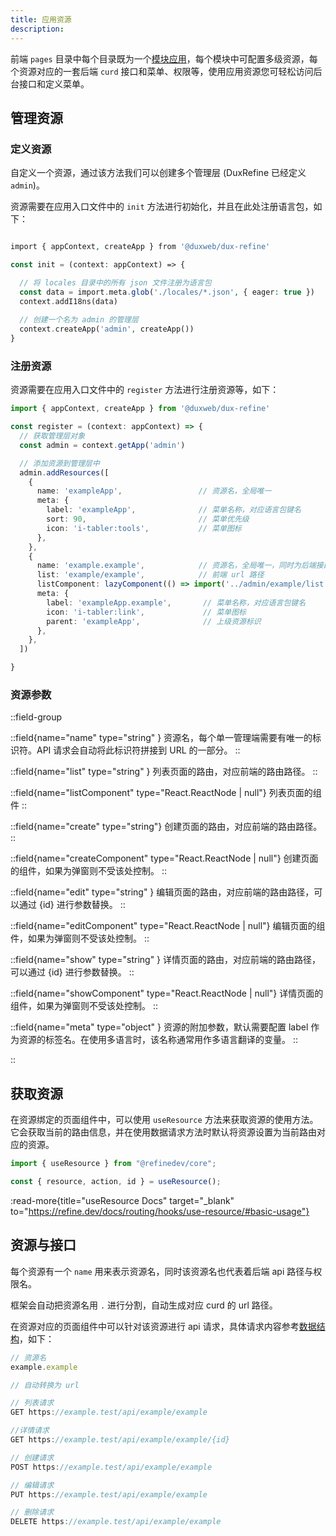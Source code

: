 ```yaml
---
title: 应用资源
description:
---
```


前端 `pages` 目录中每个目录既为一个[模块应用](/guide/app/application)，每个模块中可配置多级资源，每个资源对应的一套后端 `curd` 接口和菜单、权限等，使用应用资源您可轻松访问后台接口和定义菜单。
## 管理资源

### 定义资源

自定义一个资源，通过该方法我们可以创建多个管理层 (DuxRefine 已经定义 `admin`)。


资源需要在应用入口文件中的 `init` 方法进行初始化，并且在此处注册语言包，如下：

```php [app.ts]

import { appContext, createApp } from '@duxweb/dux-refine'

const init = (context: appContext) => {

  // 将 locales 目录中的所有 json 文件注册为语言包
  const data = import.meta.glob('./locales/*.json', { eager: true })
  context.addI18ns(data)
  
  // 创建一个名为 admin 的管理层
  context.createApp('admin', createApp())
}
```

### 注册资源

资源需要在应用入口文件中的 `register` 方法进行注册资源等，如下：

```ts [app.ts]
import { appContext, createApp } from '@duxweb/dux-refine'

const register = (context: appContext) => {
  // 获取管理层对象
  const admin = context.getApp('admin')

  // 添加资源到管理层中
  admin.addResources([
    {
      name: 'exampleApp',                 // 资源名，全局唯一
      meta: {
        label: 'exampleApp',              // 菜单名称，对应语言包键名
        sort: 90,                         // 菜单优先级
        icon: 'i-tabler:tools',           // 菜单图标
      },
    },
    {
      name: 'example.example',            // 资源名，全局唯一，同时为后端接口名 (后续教程)
      list: 'example/example',            // 前端 url 路径
      listComponent: lazyComponent(() => import('../admin/example/list')),  // 列表页面组件
      meta: {
        label: 'exampleApp.example',       // 菜单名称，对应语言包键名
        icon: 'i-tabler:link',             // 菜单图标
        parent: 'exampleApp',              // 上级资源标识
      },
    },
  ])

}
```


### 资源参数

::field-group

::field{name="name" type="string" }
资源名，每个单一管理端需要有唯一的标识符。API 请求会自动将此标识符拼接到 URL 的一部分。
::

::field{name="list" type="string" }
列表页面的路由，对应前端的路由路径。
::

::field{name="listComponent" type="React.ReactNode | null"}
列表页面的组件
::

::field{name="create" type="string"}
创建页面的路由，对应前端的路由路径。
::

::field{name="createComponent" type="React.ReactNode | null"}
创建页面的组件，如果为弹窗则不受该处控制。
::

::field{name="edit" type="string" }
编辑页面的路由，对应前端的路由路径，可以通过 {id} 进行参数替换。
::

::field{name="editComponent" type="React.ReactNode | null"}
编辑页面的组件，如果为弹窗则不受该处控制。
::

::field{name="show" type="string" }
详情页面的路由，对应前端的路由路径，可以通过 {id} 进行参数替换。
::

::field{name="showComponent" type="React.ReactNode | null"}
详情页面的组件，如果为弹窗则不受该处控制。
::


::field{name="meta" type="object" }
资源的附加参数，默认需要配置 label 作为资源的标签名。在使用多语言时，该名称通常用作多语言翻译的变量。
::

::

## 获取资源

在资源绑定的页面组件中，可以使用 `useResource` 方法来获取资源的使用方法。它会获取当前的路由信息，并在使用数据请求方法时默认将资源设置为当前路由对应的资源。

```ts
import { useResource } from "@refinedev/core";

const { resource, action, id } = useResource();
```



:read-more{title="useResource Docs" target="_blank" to="https://refine.dev/docs/routing/hooks/use-resource/#basic-usage"}

## 资源与接口

每个资源有一个 `name` 用来表示资源名，同时该资源名也代表着后端 api 路径与权限名。

框架会自动把资源名用 `.` 进行分割，自动生成对应 curd 的 url 路径。

在资源对应的页面组件中可以针对该资源进行 api 请求，具体请求内容参考[数据结构](/react/base/data)，如下：
```ts
// 资源名
example.example

// 自动转换为 url

// 列表请求
GET https://example.test/api/example/example

//详情请求
GET https://example.test/api/example/example/{id}

// 创建请求
POST https://example.test/api/example/example

// 编辑请求
PUT https://example.test/api/example/example

// 删除请求
DELETE https://example.test/api/example/example
```

